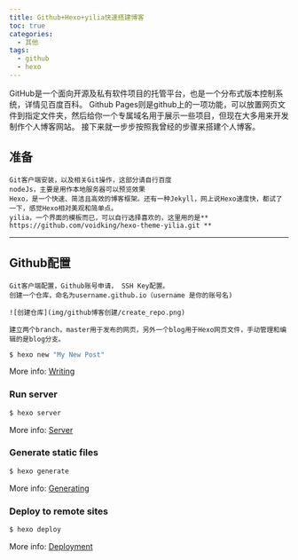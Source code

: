 ```yaml
---
title: Github+Hexo+yilia快速搭建博客
toc: true
categories: 
  - 其他
tags:
  - github
  - hexo
---
```

GitHub是一个面向开源及私有软件项目的托管平台，也是一个分布式版本控制系统，详情见百度百科。
Github Pages则是github上的一项功能，可以放置网页文件到指定文件夹，然后给你一个专属域名用于展示一些项目，但现在大多用来开发制作个人博客网站。
接下来就一步步按照我曾经的步骤来搭建个人博客。
## 准备
	Git客户端安装，以及相关Git操作，这部分请自行百度
	nodeJs，主要是用作本地服务器可以预览效果
	Hexo，是一个快速、简洁且高效的博客框架。还有一种Jekyll，网上说Hexo速度快，都试了一下，感觉Hexo相对美观和简单点。
	yilia，一个界面的模板而已，可以自行选择喜欢的，这里用的是** https://github.com/voidking/hexo-theme-yilia.git **	
---

## Github配置
	Git客户端配置，Github账号申请， SSH Key配置。
	创建一个仓库，命名为username.github.io（username 是你的账号名)
	
	![创建仓库](img/github博客创建/create_repo.png)
	
	建立两个branch，master用于发布的网页，另外一个blog用于Hexo网页文件，手动管理和编辑的是blog分支。
	
``` bash
$ hexo new "My New Post"
```
<!--more-->
More info: [Writing](https://hexo.io/docs/writing.html)

### Run server

``` bash
$ hexo server
```

More info: [Server](https://hexo.io/docs/server.html)

### Generate static files

``` bash
$ hexo generate
```

More info: [Generating](https://hexo.io/docs/generating.html)

### Deploy to remote sites

``` bash
$ hexo deploy
```

More info: [Deployment](https://hexo.io/docs/deployment.html)
